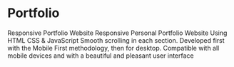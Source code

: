 # Portfolio
Responsive Portfolio Website
Responsive Personal Portfolio Website Using HTML CSS & JavaScript
Smooth scrolling in each section.
Developed first with the Mobile First methodology, then for desktop.
Compatible with all mobile devices and with a beautiful and pleasant user interface

